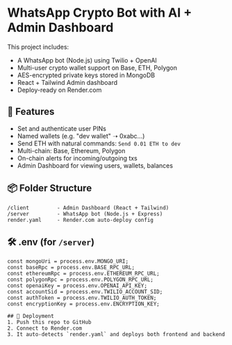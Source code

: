 # WhatsApp Crypto Bot with AI + Admin Dashboard

This project includes:
- A WhatsApp bot (Node.js) using Twilio + OpenAI
- Multi-user crypto wallet support on Base, ETH, Polygon
- AES-encrypted private keys stored in MongoDB
- React + Tailwind Admin dashboard
- Deploy-ready on Render.com

## 🧠 Features
- Set and authenticate user PINs
- Named wallets (e.g. "dev wallet" ➝ 0xabc...)
- Send ETH with natural commands: `Send 0.01 ETH to dev`
- Multi-chain: Base, Ethereum, Polygon
- On-chain alerts for incoming/outgoing txs
- Admin Dashboard for viewing users, wallets, balances

## 📦 Folder Structure
```
/client         - Admin Dashboard (React + Tailwind)
/server         - WhatsApp bot (Node.js + Express)
render.yaml     - Render.com auto-deploy config
```

## 🛠 .env (for `/server`)
```
const mongoUri = process.env.MONGO_URI;
const baseRpc = process.env.BASE_RPC_URL;
const ethereumRpc = process.env.ETHEREUM_RPC_URL;
const polygonRpc = process.env.POLYGON_RPC_URL;
const openaiKey = process.env.OPENAI_API_KEY;
const accountSid = process.env.TWILIO_ACCOUNT_SID;
const authToken = process.env.TWILIO_AUTH_TOKEN;
const encryptionKey = process.env.ENCRYPTION_KEY;

## 🚀 Deployment
1. Push this repo to GitHub
2. Connect to Render.com
3. It auto-detects `render.yaml` and deploys both frontend and backend
